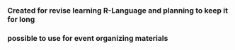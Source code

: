 ### Created for revise learning R-Language and planning to keep it for long

### possible to use for event organizing materials
